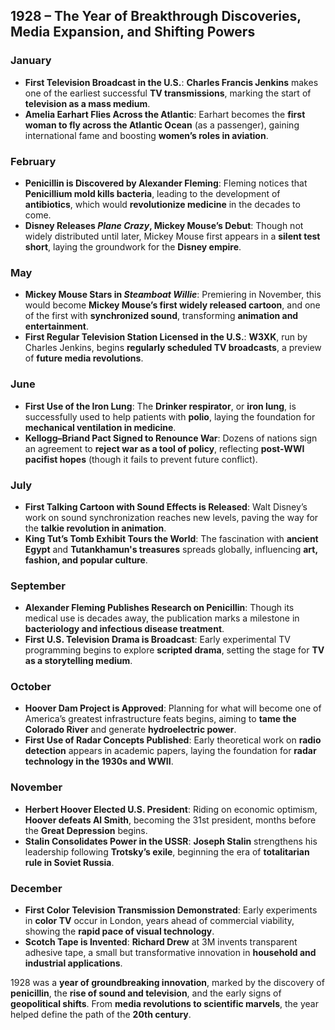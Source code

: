 ## **1928 – The Year of Breakthrough Discoveries, Media Expansion, and Shifting Powers**

### **January**

* **First Television Broadcast in the U.S.**: **Charles Francis Jenkins** makes one of the earliest successful **TV transmissions**, marking the start of **television as a mass medium**.
* **Amelia Earhart Flies Across the Atlantic**: Earhart becomes the **first woman to fly across the Atlantic Ocean** (as a passenger), gaining international fame and boosting **women’s roles in aviation**.

### **February**

* **Penicillin is Discovered by Alexander Fleming**: Fleming notices that **Penicillium mold kills bacteria**, leading to the development of **antibiotics**, which would **revolutionize medicine** in the decades to come.
* **Disney Releases *Plane Crazy*, Mickey Mouse’s Debut**: Though not widely distributed until later, Mickey Mouse first appears in a **silent test short**, laying the groundwork for the **Disney empire**.

### **May**

* **Mickey Mouse Stars in *Steamboat Willie***: Premiering in November, this would become **Mickey Mouse’s first widely released cartoon**, and one of the first with **synchronized sound**, transforming **animation and entertainment**.
* **First Regular Television Station Licensed in the U.S.**: **W3XK**, run by Charles Jenkins, begins **regularly scheduled TV broadcasts**, a preview of **future media revolutions**.

### **June**

* **First Use of the Iron Lung**: The **Drinker respirator**, or **iron lung**, is successfully used to help patients with **polio**, laying the foundation for **mechanical ventilation in medicine**.
* **Kellogg–Briand Pact Signed to Renounce War**: Dozens of nations sign an agreement to **reject war as a tool of policy**, reflecting **post-WWI pacifist hopes** (though it fails to prevent future conflict).

### **July**

* **First Talking Cartoon with Sound Effects is Released**: Walt Disney’s work on sound synchronization reaches new levels, paving the way for the **talkie revolution in animation**.
* **King Tut’s Tomb Exhibit Tours the World**: The fascination with **ancient Egypt** and **Tutankhamun's treasures** spreads globally, influencing **art, fashion, and popular culture**.

### **September**

* **Alexander Fleming Publishes Research on Penicillin**: Though its medical use is decades away, the publication marks a milestone in **bacteriology and infectious disease treatment**.
* **First U.S. Television Drama is Broadcast**: Early experimental TV programming begins to explore **scripted drama**, setting the stage for **TV as a storytelling medium**.

### **October**

* **Hoover Dam Project is Approved**: Planning for what will become one of America’s greatest infrastructure feats begins, aiming to **tame the Colorado River** and generate **hydroelectric power**.
* **First Use of Radar Concepts Published**: Early theoretical work on **radio detection** appears in academic papers, laying the foundation for **radar technology in the 1930s and WWII**.

### **November**

* **Herbert Hoover Elected U.S. President**: Riding on economic optimism, **Hoover defeats Al Smith**, becoming the 31st president, months before the **Great Depression** begins.
* **Stalin Consolidates Power in the USSR**: **Joseph Stalin** strengthens his leadership following **Trotsky’s exile**, beginning the era of **totalitarian rule in Soviet Russia**.

### **December**

* **First Color Television Transmission Demonstrated**: Early experiments in **color TV** occur in London, years ahead of commercial viability, showing the **rapid pace of visual technology**.
* **Scotch Tape is Invented**: **Richard Drew** at 3M invents transparent adhesive tape, a small but transformative innovation in **household and industrial applications**.

1928 was a **year of groundbreaking innovation**, marked by the discovery of **penicillin**, the **rise of sound and television**, and the early signs of **geopolitical shifts**. From **media revolutions to scientific marvels**, the year helped define the path of the **20th century**.
